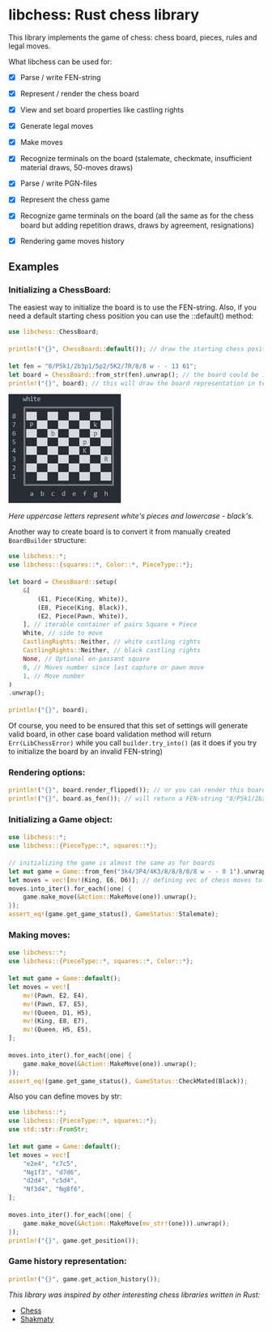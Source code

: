 # libchess: Rust chess library

This library implements the game of chess: chess board, pieces, rules and legal moves.

What libchess can be used for:

- [x] Parse / write FEN-string
- [x] Represent / render the chess board
- [x] View and set board properties like castling rights
- [x] Generate legal moves
- [x] Make moves
- [x] Recognize terminals on the board (stalemate, checkmate, insufficient material draws, 50-moves draws)
- [x] Parse / write PGN-files
- [x] Represent the chess game
- [x] Recognize game terminals on the board (all the same as for the chess board but adding repetition draws, draws by agreement, resignations)
- [x] Rendering game moves history


## Examples


### Initializing a ChessBoard:
The easiest way to initialize the board is to use the FEN-string. Also, if you
need a default starting chess position you can use the ::default() method:
```rust
use libchess::ChessBoard; 

println!("{}", ChessBoard::default()); // draw the starting chess position

let fen = "8/P5k1/2b3p1/5p2/5K2/7R/8/8 w - - 13 61";
let board = ChessBoard::from_str(fen).unwrap(); // the board could be initialized from fen-string
println!("{}", board); // this will draw the board representation in terminal:
```

![Board Rendering](./img/screenshot_render_straight.png)

*Here uppercase letters represent white's pieces and lowercase - black's.*

Another way to create board is to convert it from manually created `BoardBuilder` structure:

```rust
use libchess::*;
use libchess::{squares::*, Color::*, PieceType::*};

let board = ChessBoard::setup(
    &[
        (E1, Piece(King, White)),
        (E8, Piece(King, Black)),
        (E2, Piece(Pawn, White)),
    ], // iterable container of pairs Square + Piece
    White, // side to move
    CastlingRights::Neither, // white castling rights
    CastlingRights::Neither, // black castling rights
    None, // Optional en-passant square
    0, // Moves number since last capture or pawn move
    1, // Move number
)
.unwrap();

println!("{}", board);
```

Of course, you need to be ensured that this set of settings will generate valid board, in other case board validation method will return `Err(LibChessError)` while you call `builder.try_into()` (as it does if you try to initialize the board by an invalid FEN-string)

### Rendering options:

```rust
println!("{}", board.render_flipped()); // or you can render this board from black's perspective (flipped)
println!("{}", board.as_fen()); // will return a FEN-string "8/P5k1/2b3p1/5p2/5K2/7R/8/8 w - - 13 61"
```


### Initializing a Game object:
```rust
use libchess::*;
use libchess::{PieceType::*, squares::*};

// initializing the game is almost the same as for boards
let mut game = Game::from_fen("3k4/3P4/4K3/8/8/8/8/8 w - - 0 1").unwrap();
let moves = vec![mv!(King, E6, D6)]; // defining vec of chess moves to be applied to the board
moves.into_iter().for_each(|one| {
    game.make_move(&Action::MakeMove(one)).unwrap();
});
assert_eq!(game.get_game_status(), GameStatus::Stalemate);
```


### Making moves:
```rust
use libchess::*;
use libchess::{PieceType::*, squares::*, Color::*};

let mut game = Game::default();
let moves = vec![
    mv!(Pawn, E2, E4),
    mv!(Pawn, E7, E5),
    mv!(Queen, D1, H5),
    mv!(King, E8, E7),
    mv!(Queen, H5, E5),
];

moves.into_iter().for_each(|one| {
    game.make_move(&Action::MakeMove(one)).unwrap();
});
assert_eq!(game.get_game_status(), GameStatus::CheckMated(Black));
```

Also you can define moves by str: 
```rust
use libchess::*;
use libchess::{PieceType::*, squares::*};
use std::str::FromStr;

let mut game = Game::default();
let moves = vec![
    "e2e4", "c7c5",
    "Ng1f3", "d7d6",
    "d2d4", "c5d4",
    "Nf3d4", "Ng8f6",
];

moves.into_iter().for_each(|one| {
    game.make_move(&Action::MakeMove(mv_str!(one))).unwrap();
});
println!("{}", game.get_position());
```


### Game history representation:
```rust
println!("{}", game.get_action_history());
```


*This library was inspired by other interesting chess libraries written in Rust:*
* [Chess](https://github.com/jordanbray/chess)
* [Shakmaty](https://crates.io/crates/shakmaty)
